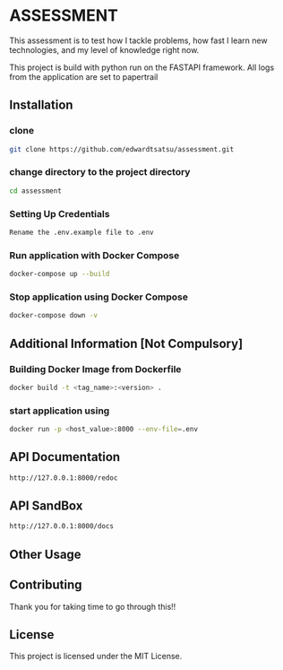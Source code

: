 # ASSESSMENT

This assessment is to test how I tackle problems, how fast I learn new technologies, and my level of knowledge right now.

This project is build with python run on the FASTAPI framework. All logs from the application are set to papertrail

## Installation

### clone
```bash
git clone https://github.com/edwardtsatsu/assessment.git
```

### change directory to the project directory
```bash
cd assessment
```

### Setting Up Credentials
```bash
Rename the .env.example file to .env
```

### Run application with Docker Compose
```bash
docker-compose up --build
```

### Stop application using Docker Compose
```bash
docker-compose down -v
```

## Additional Information [Not Compulsory]
### Building Docker Image from Dockerfile
```bash
docker build -t <tag_name>:<version> .
```

### start application using
```bash
docker run -p <host_value>:8000 --env-file=.env
```

## API Documentation
```bash
http://127.0.0.1:8000/redoc
```

## API SandBox
```bash
http://127.0.0.1:8000/docs
```

## Other Usage

## Contributing

Thank you for taking time to go through this!!


## License
This project is licensed under the MIT License.
